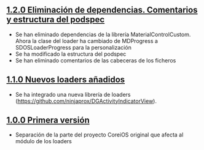 ## [1.2.0 Eliminación de dependencias. Comentarios y estructura del podspec](https://git.sdos.es/ios/SDOSLoader/tree/v1.2.0)

- Se han eliminado dependencias de la librería MaterialControlCustom. Ahora la clase del loader ha cambiado de MDProgress a SDOSLoaderProgress para la personalización
- Se ha modificado la estructura del podspec
- Se han eliminado comentarios de las cabeceras de los ficheros

## [1.1.0 Nuevos loaders añadidos](http://git.sdos.es/ios/SDOSLoader/tree/v1.1.0)

- Se ha integrado una nueva librería de loaders (https://github.com/ninjaprox/DGActivityIndicatorView). 

## [1.0.0 Primera versión](http://git.sdos.es/ios/SDOSLoader/tree/v1.0.0)

- Separación de la parte del proyecto CoreiOS original que afecta al módulo de los loaders
